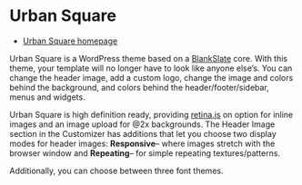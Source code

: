 # Urban Square

* [Urban Square homepage](https://www.jasong-designs.com/2015/03/04/urban-square/)

Urban Square is a WordPress theme based on a [BlankSlate](https://wordpress.org/themes/blankslate/) core. With this theme, your template will no longer have to look like anyone else’s. You can change the header image, add a custom logo, change the image and colors behind the background, and colors behind the header/footer/sidebar, menus and widgets.

Urban Square is high definition ready, providing [retina.js](https://github.com/strues/retinajs) on option for inline images and an image upload for @2x backgrounds. The Header Image section in the Customizer has additions that let you choose two display modes for header images: **Responsive**– where images stretch with the browser window and **Repeating**– for simple repeating textures/patterns.

Additionally, you can choose between three font themes.
